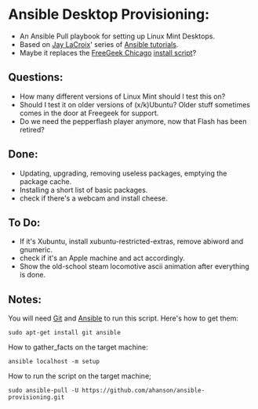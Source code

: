 # Ansible Desktop Provisioning:
* An Ansible Pull playbook for setting up Linux Mint Desktops.
* Based on [Jay LaCroix](https://jaylacroix.com/)' series of [Ansible tutorials](https://www.youtube.com/playlist?list=PLT98CRl2KxKEUHie1m24-wkyHpEsa4Y70).
* Maybe it replaces the [FreeGeek Chicago](https://freegeekchicago.org/) [install script](https://github.com/freegeekchicago/fgc-installscript)? 

## Questions:
* How many different versions of Linux Mint should I test this on?
* Should I test it on older versions of (x/k)Ubuntu? Older stuff sometimes comes in the door at Freegeek for support.
* Do we need the pepperflash player anymore, now that Flash has been retired?

## Done:
* Updating, upgrading, removing useless packages, emptying the package cache.
* Installing a short list of basic packages. 
* check if there's a webcam and install cheese.

## To Do:
* If it's Xubuntu, install xubuntu-restricted-extras, remove abiword and gnumeric.
* check if it's an Apple machine and act accordingly.
* Show the old-school steam locomotive ascii animation after everything is done.

## Notes:
You will need [Git](https://git-scm.com/) and [Ansible](https://www.ansible.com/) to run this script. Here's how to get them:

    sudo apt-get install git ansible

How to gather_facts on the target machine:

    ansible localhost -m setup

How to run the script on the target machine;

    sudo ansible-pull -U https://github.com/ahanson/ansible-provisioning.git
